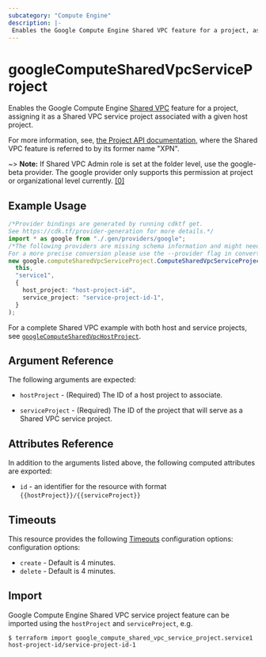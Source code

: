 ```yaml
---
subcategory: "Compute Engine"
description: |-
 Enables the Google Compute Engine Shared VPC feature for a project, assigning it as a service project.
---
```


# googleComputeSharedVpcServiceProject

Enables the Google Compute Engine
[Shared VPC](https://cloud.google.com/compute/docs/shared-vpc)
feature for a project, assigning it as a Shared VPC service project associated
with a given host project.

For more information, see,
[the Project API documentation](https://cloud.google.com/compute/docs/reference/latest/projects),
where the Shared VPC feature is referred to by its former name "XPN".

\~> **Note:** If Shared VPC Admin role is set at the folder level, use the google-beta provider. The google provider only supports this permission at project or organizational level currently. [\[0\]](https://cloud.google.com/vpc/docs/provisioning-shared-vpc#enable-shared-vpc-host)

## Example Usage

```typescript
/*Provider bindings are generated by running cdktf get.
See https://cdk.tf/provider-generation for more details.*/
import * as google from "./.gen/providers/google";
/*The following providers are missing schema information and might need manual adjustments to synthesize correctly: google.
For a more precise conversion please use the --provider flag in convert.*/
new google.computeSharedVpcServiceProject.ComputeSharedVpcServiceProject(
  this,
  "service1",
  {
    host_project: "host-project-id",
    service_project: "service-project-id-1",
  }
);

```

For a complete Shared VPC example with both host and service projects, see
[`googleComputeSharedVpcHostProject`](/docs/providers/google/r/compute_shared_vpc_host_project.html).

## Argument Reference

The following arguments are expected:

*   `hostProject` - (Required) The ID of a host project to associate.

*   `serviceProject` - (Required) The ID of the project that will serve as a Shared VPC service project.

## Attributes Reference

In addition to the arguments listed above, the following computed attributes are exported:

* `id` - an identifier for the resource with format `{{hostProject}}/{{serviceProject}}`

## Timeouts

This resource provides the following
[Timeouts](https://developer.hashicorp.com/terraform/plugin/sdkv2/resources/retries-and-customizable-timeouts) configuration options: configuration options:

* `create` - Default is 4 minutes.
* `delete` - Default is 4 minutes.

## Import

Google Compute Engine Shared VPC service project feature can be imported using the `hostProject` and `serviceProject`, e.g.

```console
$ terraform import google_compute_shared_vpc_service_project.service1 host-project-id/service-project-id-1
```
